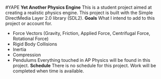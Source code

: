#YAPE
**Yet Another Physics Engine**
This is a student project aimed at creating a realistic physics engine. This project is built with the Simple DirectMedia Layer 2.0 library (SDL2).
**Goals** 
What I intend to add to this project or account for. 
  * Force Vectors (Gravity, Friction, Applied Force, Centrifugal Force, Rotational Force)
  * Rigid Body Collisions
  * Inertia 
  * Compression 
  * Pendulums
Everything touched in AP Physics will be found in this project. 
**Schedule**
There is no schedule for this project. Work will be completed when time is available. 

